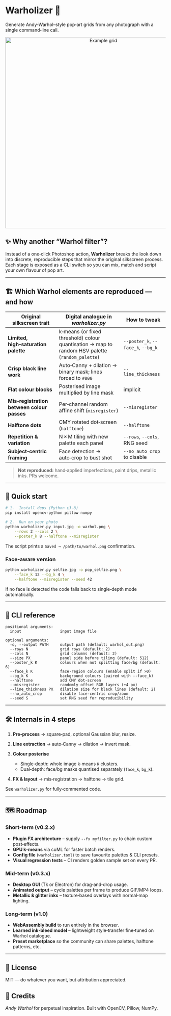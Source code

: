 # Warholizer 🎨

Generate Andy‑Warhol–style pop‑art grids from any photograph with a single command‑line call.

<p align="center">
  <img src="docs/demo_marilyn.png" alt="Example grid" width="600">
</p>

## ✨ Why another “Warhol filter”?

Instead of a one‑click Photoshop action, **Warholizer** breaks the look down into discrete, reproducible steps that mirror the original silkscreen process. Each stage is exposed as a CLI switch so you can mix, match and script your own flavour of pop art.

---

## 🏗️  Which Warhol elements are reproduced — and how

| Original silkscreen trait                  | Digital analogue in *warholizer.py*                                                             | How to tweak                       |
| ------------------------------------------ | ----------------------------------------------------------------------------------------------- | ---------------------------------- |
| **Limited, high‑saturation palette**       | k‑means (or fixed threshold) colour quantisation → map to random HSV palette (`random_palette`) | `--poster_k`, `--face_k`, `--bg_k` |
| **Crisp black line work**                  | Auto‑Canny + dilation → binary mask; lines forced to `#000`                                     | `--line_thickness`                 |
| **Flat colour blocks**                     | Posterised image multiplied by line mask                                                        | implicit                           |
| **Mis‑registration between colour passes** | Per‑channel random affine shift (`misregister`)                                                 | `--misregister`                    |
| **Halftone dots**                          | CMY rotated dot‑screen (`halftone`)                                                             | `--halftone`                       |
| **Repetition & variation**                 | N × M tiling with new palette each panel                                                        | `--rows`, `--cols`, RNG seed       |
| **Subject‑centric framing**                | Face detection → auto‑crop to bust shot                                                         | `--no_auto_crop` to disable        |

> **Not reproduced:** hand‑applied imperfections, paint drips, metallic inks. PRs welcome.

---

## 🚀 Quick start

```bash
# 1.  Install deps (Python ≥3.8)
pip install opencv-python pillow numpy

# 2.  Run on your photo
python warholizer.py input.jpg -o warhol.png \
    --rows 2 --cols 2 \
    --poster_k 8 --halftone --misregister
```

The script prints a `Saved → /path/to/warhol.png` confirmation.

### Face‑aware version

```bash
python warholizer.py selfie.jpg -o pop_selfie.png \
    --face_k 12 --bg_k 4 \
    --halftone --misregister --seed 42
```

If no face is detected the code falls back to single‑depth mode automatically.

---

## 🔧 CLI reference

```text
positional arguments:
  input                 input image file

optional arguments:
  -o, --output PATH     output path (default: warhol_out.png)
  --rows N              grid rows (default: 2)
  --cols N              grid columns (default: 2)
  --size PX             panel side before tiling (default: 512)
  --poster_k K          colours when not splitting face/bg (default: 6)
  --face_k K            face‑region colours (enable split if >0)
  --bg_k K              background colours (paired with --face_k)
  --halftone            add CMY dot‑screen
  --misregister         randomly offset RGB layers (±4 px)
  --line_thickness PX   dilation size for black lines (default: 2)
  --no_auto_crop        disable face‑centric crop/zoom
  --seed S              set RNG seed for reproducibility
```

---

## 🛠️  Internals in 4 steps

1. **Pre‑process** → square‑pad, optional Gaussian blur, resize.
2. **Line extraction** → auto‑Canny → dilation → invert mask.
3. **Colour posterise**

   * Single‑depth: whole image k‑means `K` clusters.
   * Dual‑depth: face/bg masks quantised separately (`face_k`, `bg_k`).
4. **FX & layout** → mis‑registration → halftone → tile grid.

See `warholizer.py` for fully‑commented code.

---

## 🗺️  Roadmap

### Short‑term (v0.2.x)

* **Plugin FX architecture** – supply `--fx myfilter.py` to chain custom post‑effects.
* **GPU k‑means** via cuML for faster batch renders.
* **Config file** (`warholizer.toml`) to save favourite palettes & CLI presets.
* **Visual regression tests** – CI renders golden sample set on every PR.

### Mid‑term (v0.3.x)

* **Desktop GUI** (Tk or Electron) for drag‑and‑drop usage.
* **Animated output** – cycle palettes per frame to produce GIF/MP4 loops.
* **Metallic & glitter inks** – texture‑based overlays with normal‑map lighting.

### Long‑term (v1.0)

* **WebAssembly build** to run entirely in the browser.
* **Learned ink‑bleed model** – lightweight style‑transfer fine‑tuned on Warhol catalogue.
* **Preset marketplace** so the community can share palettes, halftone patterns, etc.

---

## 📜  License

MIT — do whatever you want, but attribution appreciated.

## 🙌  Credits

*Andy Warhol* for perpetual inspiration. Built with OpenCV, Pillow, NumPy.
